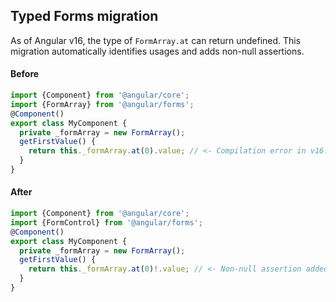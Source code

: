 ## Typed Forms migration

As of Angular v16, the type of `FormArray.at` can return undefined. This migration automatically
identifies usages and adds non-null assertions.

#### Before

```ts
import {Component} from '@angular/core';
import {FormArray} from '@angular/forms';
@Component()
export class MyComponent {
  private _formArray = new FormArray();
  getFirstValue() {
    return this._formArray.at(0).value; // <- Compilation error in v16.
  }
}
```

#### After

```ts
import {Component} from '@angular/core';
import {FormControl} from '@angular/forms';
@Component()
export class MyComponent {
  private _formArray = new FormArray();
  getFirstValue() {
    return this._formArray.at(0)!.value; // <- Non-null assertion added during the migration.
  }
}
```
